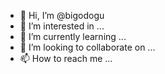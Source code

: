 - 👋 Hi, I’m @bigodogu
- 👀 I’m interested in ...
- 🌱 I’m currently learning ...
- 💞️ I’m looking to collaborate on ...
- 📫 How to reach me ...

<!---
bigodogu/bigodogu is a ✨ special ✨ repository because its `README.md` (this file) appears on your GitHub profile.
You can click the Preview link to take a look at your changes.
--->
